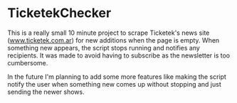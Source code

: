 # TicketekChecker

This is a really small 10 minute project to scrape Ticketek's news site (www.ticketek.com.ar) for new additions when the page is empty. When something new appears, the script stops running and notifies any recipients. It was made to avoid having to subscribe as the newsletter is too cumbersome.

In the future I'm planning to add some more features like making the script notify the user when something new comes up without stopping and just sending the newer shows.
